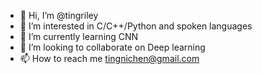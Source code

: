 - 👋 Hi, I’m @tingriley
- 👀 I’m interested in C/C++/Python and spoken languages
- 🌱 I’m currently learning CNN
- 💞️ I’m looking to collaborate on Deep learning
- 📫 How to reach me tingnichen@gmail.com

<!---
tingriley/tingriley is a ✨ special ✨ repository because its `README.md` (this file) appears on your GitHub profile.
You can click the Preview link to take a look at your changes.
--->
